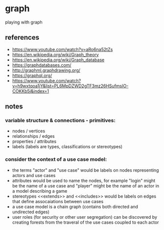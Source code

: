 # graph
playing with graph

## references

- https://www.youtube.com/watch?v=aRo6na52tZs
- https://en.wikipedia.org/wiki/Graph_theory
- https://en.wikipedia.org/wiki/Graph_database
- https://graphdatabases.com/
- http://graphml.graphdrawing.org/
- https://graphql.org/
- https://www.youtube.com/watch?v=h9wxtqoa1jY&list=PL6MpDZWD2gTF3mz26HSufmsIO-COKKb5j&index=1

## notes

### variable structure & connections - primitives:
- nodes / vertices
- relationships / edges
- properties / attributes
- labels (labels are types, classifications or stereotypes)

### consider the context of a use case model:
 - the terms "actor" and "use case" would be labels on nodes representing actors and use cases
 - attributes would be used to name the nodes, for example "login" might be the name of a use case and "player" might be the name of an actor in a model describing a game
 - stereotypes &lt;&lt;extends&gt;&gt; and &lt;&lt;includes&gt;&gt; would be labels on edges that define assocaiations between use cases
 - a use case model is a chain graph (contains both directed and undirected edges)
 - user roles (for security or other user segregation) can be discovered by creating forests from the traveral of the use cases coupled to each actor

